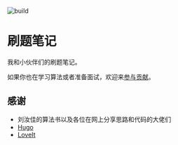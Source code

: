 ![build](https://github.com/forest0/algo/workflows/build/badge.svg)

# 刷题笔记

我和小伙伴们的刷题笔记。

如果你也在学习算法或者准备面试，欢迎来[参与贡献](.github/CONTRIBUTING.md)。


## 感谢

- 刘汝佳的算法书以及各位在网上分享思路和代码的大佬们
- [Hugo](https://gohugo.io/)
- [LoveIt](https://hugoloveit.com/zh-cn/)
